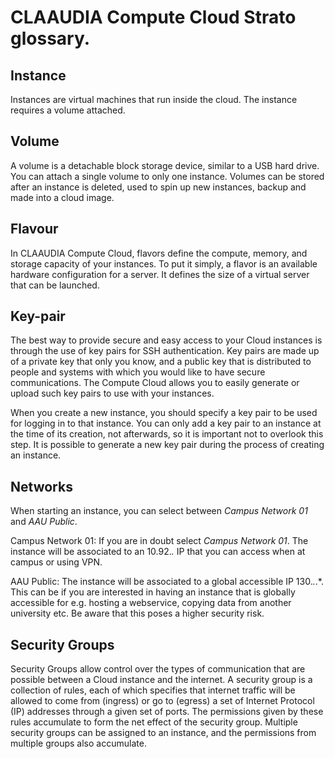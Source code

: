 # CLAAUDIA Compute Cloud Strato glossary.


## Instance
Instances are virtual machines that run inside the cloud. The instance requires a volume attached.

## Volume
A volume is a detachable block storage device, similar to a USB hard drive. You can attach a single volume to only one instance. Volumes can be stored after an instance is deleted, used to spin up new instances, backup and made into a cloud image.

## Flavour
In CLAAUDIA Compute Cloud, flavors define the compute, memory, and storage capacity of your instances. To put it simply, a flavor is an available hardware configuration for a server. It defines the size of a virtual server that can be launched.

## Key-pair
The best way to provide secure and easy access to your Cloud instances is through the use of key pairs for SSH authentication. Key pairs are made up of a private key that only you know, and a public key that is distributed to people and systems with which you would like to have secure communications. The Compute Cloud allows you to easily generate or upload such key pairs to use with your instances.

When you create a new instance, you should specify a key pair to be used for logging in to that instance. You can only add a key pair to an instance at the time of its creation, not afterwards, so it is important not to overlook this step. It is possible to generate a new key pair during the process of creating an instance.

## Networks

When starting an instance, you can select between *Campus Network 01* and *AAU Public*. 

Campus Network 01: If you are in doubt select *Campus Network 01*. The instance will be associated to an 10.92.*.* IP that you can access when at campus or using VPN.

AAU Public: The instance will be associated to a global accessible IP 130.*.*.*. This can be if you are interested in having an instance that is globally accessible for e.g. hosting a webservice, copying data from another university etc. Be aware that this poses a higher security risk.

## Security Groups
Security Groups allow control over the types of communication that are possible between a Cloud instance and the internet. A security group is a collection of rules, each of which specifies that internet traffic will be allowed to come from (ingress) or go to (egress) a set of Internet Protocol (IP) addresses through a given set of ports. The permissions given by these rules accumulate to form the net effect of the security group. Multiple security groups can be assigned to an instance, and the permissions from multiple groups also accumulate.
